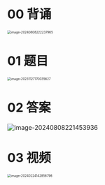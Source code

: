 # 00 背诵

<img src="https://cvp.oss-cn-shanghai.aliyuncs.com/picgo/202408082222115.png" alt="image-20240808222237965" style="zoom:50%;" />

# 01 题目

<img src="https://cvp.oss-cn-shanghai.aliyuncs.com/picgo/202311271700765.png" alt="image-20231127170035627" style="zoom:50%;" />



# 02 答案

![image-20240808221453936](https://cvp.oss-cn-shanghai.aliyuncs.com/picgo/202408082214158.png)

# 03 视频

<img src="https://cvp.oss-cn-shanghai.aliyuncs.com/picgo/202402241428576.png" alt="image-20240224142856796" style="zoom:50%;" />